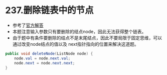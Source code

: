 # 237.删除链表中的节点
* 参考了[官方解答](https://leetcode-cn.com/problems/delete-node-in-a-linked-list/solution/shan-chu-lian-biao-zhong-de-jie-dian-by-leetcode/)
* 本题注意输入参数只有要删除的结点node，因此无法获得整个链表。
* 由于题中有条件要删除的结点不是末尾结点，因此不要局限于固定思维，可以通过改变node结点的值以及
next指针指向的位置来解决这道题。

```java
public void deleteNode(ListNode node) {
    node.val = node.next.val;
    node.next = node.next.next;
}
```